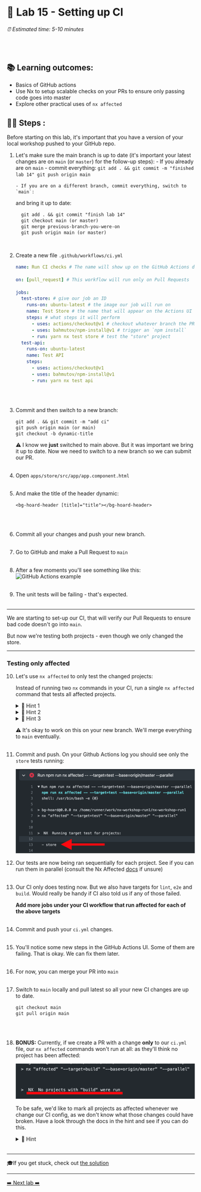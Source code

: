 # 💎 Lab 15 - Setting up CI

###### ⏰ Estimated time: 5-10 minutes

<br />

## 📚 Learning outcomes:

- Basics of GitHub actions
- Use Nx to setup scalable checks on your PRs to ensure only passing code goes into master
- Explore other practical uses of `nx affected`

## 🏋️‍♀️ Steps :

Before starting on this lab, it's important that you have a version of your local workshop
pushed to your GitHub repo.

1.  Let's make sure the main branch is up to date (it's important your latest changes are on `main` (or `master`) for the follow-up steps): - If you already are on `main` - commit everything:
    `git add . && git commit -m "finished lab 14" git push origin main`

        - If you are on a different branch, commit everything, switch to `main`:

    and bring it up to date:

      ```
        git add . && git commit "finish lab 14"
        git checkout main (or master)
        git merge previous-branch-you-were-on
        git push origin main (or master)
      ```

       <br />

2.  Create a new file `.github/workflows/ci.yml`

    ```yml
    name: Run CI checks # The name will show up on the GitHub Actions dashboard

    on: [pull_request] # This workflow will run only on Pull Requests

    jobs:
      test-store: # give our job an ID
        runs-on: ubuntu-latest # the image our job will run on
        name: Test Store # the name that will appear on the Actions UI
        steps: # what steps it will perform
          - uses: actions/checkout@v1 # checkout whatever branch the PR is using
          - uses: bahmutov/npm-install@v1 # trigger an `npm install`
          - run: yarn nx test store # test the "store" project
      test-api:
        runs-on: ubuntu-latest
        name: Test API
        steps:
          - uses: actions/checkout@v1
          - uses: bahmutov/npm-install@v1
          - run: yarn nx test api
    ```

    <br /> <br />

3.  Commit and then switch to a new branch:

    ```
    git add . && git commit -m "add ci"
    git push origin main (or main)
    git checkout -b dynamic-title
    ```

    ⚠️ I know we **just** switched to main above. But it was important we bring it
    up to date. Now we need to switch to a new branch so we can submit our PR.
    <br /> <br />

4.  Open `apps/store/src/app/app.component.html`
    <br /> <br />

5.  And make the title of the header dynamic:

    ```
    <bg-hoard-header [title]="title"></bg-hoard-header>
    ```

    <br /> <br />

6.  Commit all your changes and push your new branch.
    <br /> <br />
7.  Go to GitHub and make a Pull Request to `main`
    <br /> <br />
8.  After a few moments you'll see something like this:
    ![GitHub Actions example](./github_actions.png)
    <br /> <br />
9.  The unit tests will be failing - that's expected.
    <br /> <br />

---

We are starting to set-up our CI, that will verify our Pull Requests to ensure bad code
doesn't go into `main`.

But now we're testing both projects - even though we only changed the store.

---

### Testing only affected

10. Let's use `nx affected` to only test the changed projects:

    Instead of running two `nx` commands in your CI, run a single `nx affected` command
    that tests all affected projects.

    <details>
    <summary>🐳 Hint 1</summary>

    Check-out this [handy tutorial](https://nx.dev/angular-tutorial/11-test-affected-projects)
    Refer to the [docs](https://nx.dev/nx/affected#affected)
    </details>

    <details>
    <summary>🐳 Hint 2</summary>

    Since it's a Pull Request, your base commit will always be `--base=origin/main`
    </details>

    <details>
    <summary>🐳 Hint 3</summary>

    You should only need 1 job now:

    ```yaml
    jobs:
      test:
        runs-on: ubuntu-latest
        name: Testing affected apps
        steps:
          - uses: actions/checkout@v1
          - uses: bahmutov/npm-install@v1.4.5
          - run: .....
    ```

    </details>

    ⚠️ It's okay to work on this on your new branch. We'll merge everything to `main`
    eventually.
    <br /> <br />

11. Commit and push. On your Github Actions log you should see only the `store` tests running:

    <img src="./store_affected.png" width="500" alt="Only store tests are running">
    <br />

12. Our tests are now being ran sequentially for each project. See if you can run them in parallel (consult the Nx Affected [docs](https://nx.dev/nx/affected#affected) if unsure)
    <br /> <br />

13. Our CI only does testing now. But we also have targets for `lint`, `e2e` and `build`. Would really be handy if CI also told us if any of those failed.

    **Add more jobs under your CI workflow that run affected for each of the above targets**
    <br /> <br />

14. Commit and push your `ci.yml` changes.
    <br /> <br />
15. You'll notice some new steps in the GitHub Actions UI. Some of them are failing. That is okay. We can fix them later.
    <br /> <br />
16. For now, you can merge your PR into `main `
    <br /> <br />
17. Switch to `main` locally and pull latest so all your new CI changes are up to date.

    ```shell
    git checkout main
    git pull origin main
    ```

    <br /> <br />

18. **BONUS:** Currently, if we create a PR with a change **only** to our `ci.yml` file, our `nx affected` commands won't run at all: as they'll think no project has been affected:

    <img src="./no_affected.png" width="500" alt="Changes to ci.yml does not cause anything to be affected">

    To be safe, we'd like to mark all projects as affected whenever we change our CI config, as we don't know what those changes could have broken.
    Have a look through the docs in the hint and see if you can do this.

    <details>
    <summary>🐳 Hint</summary>

    [Configuring implicit dependencies](https://nx.dev/reference/project-configuration#implicitdependencies)
    </details>
    <br />

---

🎓If you get stuck, check out [the solution](SOLUTION.md)

---

[➡️ Next lab ➡️](../lab16/LAB.md)
